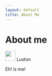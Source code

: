 ```yaml
---
layout: default
title: About Me
---
```

# About me
<img height=32 src="https://gravatar.com/avatar/6f0130b5bd2211adc2f1e91b85667b83e6f074e9a94a486a81a223255f48ee09"/>
Luston

Eh! is me!
